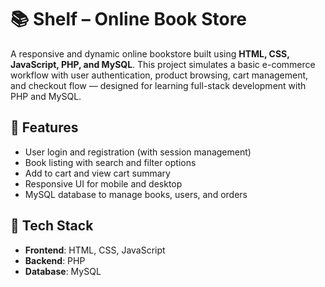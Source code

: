 # 📚 Shelf – Online Book Store

A responsive and dynamic online bookstore built using **HTML, CSS, JavaScript, PHP, and MySQL**. This project simulates a basic e-commerce workflow with user authentication, product browsing, cart management, and checkout flow — designed for learning full-stack development with PHP and MySQL.

## 🚀 Features

- User login and registration (with session management)
- Book listing with search and filter options
- Add to cart and view cart summary
- Responsive UI for mobile and desktop
- MySQL database to manage books, users, and orders

## 🧰 Tech Stack

- **Frontend**: HTML, CSS, JavaScript
- **Backend**: PHP
- **Database**: MySQL

